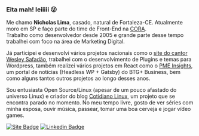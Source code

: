 ### Eita mah! Ieiiiii 😜

Me chamo **Nicholas Lima**, casado, natural de Fortaleza-CE. Atualmente moro em SP e faço parte do time de Front-End na [CORA](https://github.com/corabank).\
Trabalho como desenvolvedor desde 2005 e grande parte desse tempo trabalhei com foco na área de Marketing Digital.

Já participei e desenvolvi vários projetos nacionais como o [site do cantor Wesley Safadão](https://www.wesleysafadao.com.br), trabalhei com o desenvolvimento de Plugins e temas para Wordpress, também realizei vários projetos em React como o [PME Insights](https://www.btgmaisbusiness.com/pmeinsights/), um portal de notícias (Headless WP + Gatsby) do BTG+ Business, bem como alguns tantos outros projetos ao longo desses anos.

Sou  entusiasta Open Source/Linux (apesar de um pouco afastado do universo Linux) e criador do blog [Cotidiano Linux](https://cotidianolinux.com.br), um projeto que se encontra parado no momento. No meu tempo livre, gosto de ver séries com minha esposa, ouvir música, passear, tomar uma boa cerveja e jogar vídeo games.

[![Site Badge](https://img.shields.io/badge/Site-nicklima.com.br-black)](https://nicklima.com.br)
[![Linkedin Badge](https://img.shields.io/badge/-LinkedIn-blue?logo=Linkedin&logoColor=white&link=https://www.linkedin.com/in/nicklima)](https://www.linkedin.com/in/nicklima)

